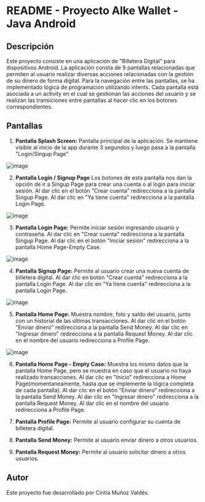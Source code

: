 # README - Proyecto Alke Wallet - Java Android

## Descripción
Este proyecto consiste en una aplicación de "Billetera Digital" para dispositivos Android. La aplicación consta de 9 pantallas relacionadas que permiten al usuario realizar diversas acciones relacionadas con la gestión de su dinero de forma digital. Para la navegación entre las pantallas, se ha implementado lógica de programación utilizando intents. Cada pantalla está asociada a un activity en el cual se gestionan las acciones del usuario y se realizan las transiciones entre pantallas al hacer clic en los botones correspondientes.

## Pantallas
1. **Pantalla Splash Screen:** Pantalla principal de la aplicación. Se mantiene visible al inicio de la app durante 3 segundos y luego pasa a la pantalla "Login/Singup Page"

![image](https://github.com/Cintia-MV/AlkeWalletJavaAndroid/assets/99772130/0c5e21b8-8c17-4486-9428-19f2cac24d6d)


2. **Pantalla Login / Signup Page** Los botones de esta pantalla nos dan la opción de ir a Singup Page para crear una cuenta o al login para iniciar sesión. Al dar clic en el botón "Crear cuenta" redirecciona a la pantalla Singup Page. Al dar clic en "Ya tiene cuenta" redirecciona a la pantalla Login Page.

![image](https://github.com/Cintia-MV/AlkeWalletJavaAndroid/assets/99772130/a8d92101-ea84-46ea-ab87-f2323efcd4d5)

3. **Pantalla Login Page:** Permite iniciar sesión ingresando usuario y contraseña.  Al dar clic en "Crear cuenta" redirecciona a la pantalla Singup Page. Al dar clic en el botón "Iniciar sesión" redirecciona a la pantalla Home Page-Empty Case.

![image](https://github.com/Cintia-MV/AlkeWalletJavaAndroid/assets/99772130/9f2b50d3-7fd0-40c5-b67a-16520b5e2d96)


4. **Pantalla Signup Page:** Permite al usuario crear una nueva cuenta de billetera digital. Al dar clic en botón "Crear cuenta" redirecciona a la pantalla Login Page. Al dar clic en "Ya tiene cuenta" redirecciona a la pantalla Login Page.

![image](https://github.com/Cintia-MV/AlkeWalletJavaAndroid/assets/99772130/36ab3c24-cf4d-48e3-933e-aefedd150739)

5. **Pantalla Home Page:** Muestra nombre, foto y saldo del usuario, junto con un historial de las últimas transacciones. Al dar clic en el botón "Enviar dinero" redirecciona a la pantalla Send Money. Al dar clic en "Ingresar dinero" redirecciona a la pantalla Request Money. Al dar clic en el nombre del usuario redirecciona a Profile Page.

![image](https://github.com/Cintia-MV/AlkeWalletJavaAndroid/assets/99772130/b86832e2-8f2a-4516-a8f9-9b265fb33b88)

6. **Pantalla Home Page - Empty Case:** Muestra los mismo datos que la pantalla Home Page, pero se muestra en caso que el usuario no haya realizado transacciones. Al dar clic en "Inicio" redirecciona a Home Page(momentaneamente, hasta que se implemente la lógica completa de cada pantalla). Al dar clic en el botón "Enviar dinero" redirecciona a la pantalla Send Money. Al dar clic en "Ingresar dinero" redirecciona a la pantalla Request Money. Al dar clic en el nombre del usuario redirecciona a Profile Page.



7. **Pantalla Profile Page:** Permite al usuario configurar su cuenta de billetera digital.
8. **Pantalla Send Money:**  Permite al usuario enviar dinero a otros usuarios.
9. **Pantalla Request Money:** Permite al usuario solicitar dinero a otros usuarios.



## Autor
Este proyecto fue desarrollado por Cintia Muñoz Valdés.

